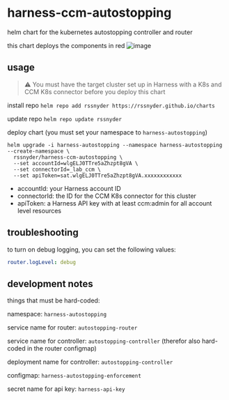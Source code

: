 # harness-ccm-autostopping

helm chart for the kubernetes autostopping controller and router

this chart deploys the components in red
![image](https://github.com/rssnyder/harness-ccm-autostopping/assets/7338312/26308903-90a4-4348-8381-36d61a4beec5)

## usage

> :warning: You must have the target cluster set up in Harness with a K8s and CCM K8s connector before you deploy this chart

install repo
`helm repo add rssnyder https://rssnyder.github.io/charts`

update repo
`helm repo update rssnyder`

deploy chart (you must set your namespace to `harness-autostopping`)
```
helm upgrade -i harness-autostopping --namespace harness-autostopping --create-namespace \
  rssnyder/harness-ccm-autostopping \
  --set accountId=wlgELJ0TTre5aZhzpt8gVA \
  --set connectorId=_lab_ccm \
  --set apiToken=sat.wlgELJ0TTre5aZhzpt8gVA.xxxxxxxxxxxx
```

- accountId: your Harness account ID
- connectorId: the ID for the CCM K8s connector for this cluster
- apiToken: a Harness API key with at least ccm:admin for all account level resources

## troubleshooting

to turn on debug logging, you can set the following values:
```yaml
router.logLevel: debug
```

## development notes

things that must be hard-coded:

namespace: `harness-autostopping`

service name for router: `autostopping-router`

service name for controller: `autostopping-controller` (therefor also hard-coded in the router configmap)

deployment name for controller: `autostopping-controller`

configmap: `harness-autostopping-enforcement`

secret name for api key: `harness-api-key`